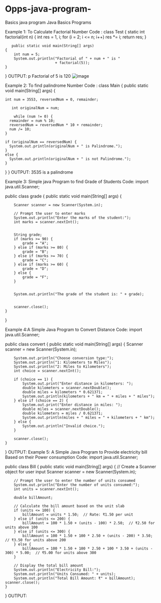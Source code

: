 # Opps-java-program-
Basics java program 
Java Basics Programs
 
Example 1: To Calculate Factorial Number 
Code :
class Test { 
    static int factorial(int n) 
    { 
        int res = 1, i; 
        for (i = 2; i <= n; i++) 
            res *= i; 
        return res; 
    } 
  
       public static void main(String[] args) 
    { 
        int num = 5; 
        System.out.println("Factorial of " + num + " is "
                           + factorial(5)); 
    } 
}
OUTPUT:
p
Factorial of 5 is 120
![image](https://github.com/user-attachments/assets/8d99936d-c4e0-4189-8907-3091395b370f)

 
Example 2: To find palindrome Number 
Code :
class Main {
  public static void main(String[] args) {
    
    int num = 3553, reversedNum = 0, remainder;
    
       int originalNum = num;
    
        while (num != 0) {
      remainder = num % 10;
      reversedNum = reversedNum * 10 + remainder;
      num /= 10;
    }
    
    if (originalNum == reversedNum) {
      System.out.println(originalNum + " is Palindrome.");
    }
    else {
      System.out.println(originalNum + " is not Palindrome.");
    }
  }
}
OUTPUT:
3535 is a palindrome

Example 3: Simple java Program to find Grade of Students 
Code:
import java.util.Scanner;

public class grade {
    public static void main(String[] args) {
       
        Scanner scanner = new Scanner(System.in);

        // Prompt the user to enter marks
        System.out.println("Enter the marks of the student:");
        int marks = scanner.nextInt();


        String grade;
        if (marks >= 90) {
            grade = "A";
        } else if (marks >= 80) {
            grade = "B";
        } else if (marks >= 70) {
            grade = "C";
        } else if (marks >= 60) {
            grade = "D";
        } else {
            grade = "F";
        }

       
        System.out.println("The grade of the student is: " + grade);

      
        scanner.close();
    }
}

Example 4:A Simple Java Program to Convert Distance
Code:
import java.util.Scanner;

public class convert {
    public static void main(String[] args) {
        Scanner scanner = new Scanner(System.in);

        System.out.println("Choose conversion type:");
        System.out.println("1: Kilometers to Miles");
        System.out.println("2: Miles to Kilometers");
        int choice = scanner.nextInt();

        if (choice == 1) {
            System.out.print("Enter distance in kilometers: ");
            double kilometers = scanner.nextDouble();
            double miles = kilometers * 0.621371;
            System.out.println(kilometers + " km = " + miles + " miles");
        } else if (choice == 2) {
            System.out.print("Enter distance in miles: ");
            double miles = scanner.nextDouble();
            double kilometers = miles / 0.621371;
            System.out.println(miles + " miles = " + kilometers + " km");
        } else {
            System.out.println("Invalid choice.");
        }
        
        scanner.close();
    }
}
OUTPUT:
Example 5: A Simple Java Program to Provide electricity bill Based on their Power consumption
Code: 
import java.util.Scanner;

public class Bill {
    public static void main(String[] args) {
        // Create a Scanner object for user input
        Scanner scanner = new Scanner(System.in);

        // Prompt the user to enter the number of units consumed
        System.out.println("Enter the number of units consumed:");
        int units = scanner.nextInt();

        double billAmount;

        // Calculate the bill amount based on the unit slab
        if (units <= 100) {
            billAmount = units * 1.50;  // Rate: ₹1.50 per unit
        } else if (units <= 200) {
            billAmount = 100 * 1.50 + (units - 100) * 2.50;  // ₹2.50 for units above 100
        } else if (units <= 300) {
            billAmount = 100 * 1.50 + 100 * 2.50 + (units - 200) * 3.50;  // ₹3.50 for units above 200
        } else {
            billAmount = 100 * 1.50 + 100 * 2.50 + 100 * 3.50 + (units - 300) * 5.00;  // ₹5.00 for units above 300
        }

        // Display the total bill amount
        System.out.println("Electricity Bill:");
        System.out.println("Units Consumed: " + units);
        System.out.println("Total Bill Amount: ₹" + billAmount);
    scanner.close();
    }
}
OUTPUT:

